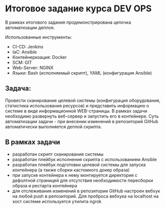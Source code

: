# Итоговое задание курса DEV OPS
В рамках итогового задания продемонстрирована цепочка автоматизации деплоя.

Использованные инструменты:
- CI-CD: Jenkins
- IaC: Ansible
- Контейнеризация: Docker
- SCM: GIT
- Web-Server: NGINX
- Языки: Bash (исполняемый скрипт), YAML (конфигурация Ansible)

## Задача:
Провести сканирование целевой системы (конфигурация оборудования, статистика использования ресурсов) и представить информацию о системе в виде информационной WEB-страницы.
В рамках задачи необходимо развернуть веб-сервер и запустить его в контейнере. Суть автоматизации задачи - при внесении изменений в репозиторий GitHub автоматически выполняется деплой скрипта.

## В рамках задачи 
- разработан скрипт сканирования системы
- разработан плейбук исполнения скрипта с использованием Ansible
- разработан плейбук подготовки целевой системы для запуска контейнера (а также сборки кастомного докер образа)
- при запуске контейнера к нему монтируется директория с дефолтной страницей для отсутствия необходимости пересборки образа и рестарта контейнера
- для отслеживания изменений в репозитории GitHub настроен вебхук на любой push в репозиторий. Для проброса вебхука на localhost на хост системе используется утилита ngrok
